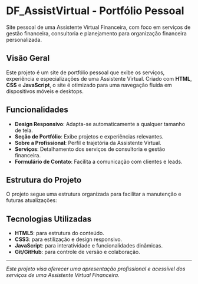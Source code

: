 # DF_AssistVirtual - Portfólio Pessoal

Site pessoal de uma Assistente Virtual Financeira, com foco em serviços de gestão financeira, consultoria e planejamento para organização financeira personalizada.

## Visão Geral

Este projeto é um site de portfólio pessoal que exibe os serviços, experiência e especializações de uma Assistente Virtual. Criado com **HTML**, **CSS** e **JavaScript**, o site é otimizado para uma navegação fluida em dispositivos móveis e desktops.

## Funcionalidades

- **Design Responsivo**: Adapta-se automaticamente a qualquer tamanho de tela.
- **Seção de Portfólio**: Exibe projetos e experiências relevantes.
- **Sobre a Profissional**: Perfil e trajetória da Assistente Virtual.
- **Serviços**: Detalhamento dos serviços de consultoria e gestão financeira.
- **Formulário de Contato**: Facilita a comunicação com clientes e leads.

## Estrutura do Projeto

O projeto segue uma estrutura organizada para facilitar a manutenção e futuras atualizações:


## Tecnologias Utilizadas

- **HTML5**: para estrutura do conteúdo.
- **CSS3**: para estilização e design responsivo.
- **JavaScript**: para interatividade e funcionalidades dinâmicas.
- **Git/GitHub**: para controle de versão e colaboração.


---

*Este projeto visa oferecer uma apresentação profissional e acessível dos serviços de uma Assistente Virtual Financeira.*
